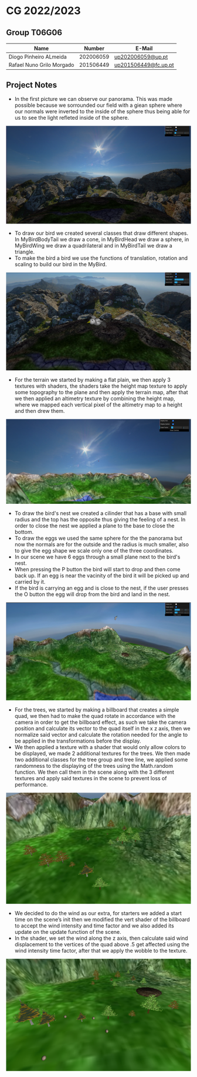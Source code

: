 # CG 2022/2023

## Group T06G06

| Name             | Number    | E-Mail             |
| ---------------- | --------- | ------------------ |
| Diogo Pinheiro ALmeida         | 202006059 | up202006059@up.pt                |
| Rafael Nuno Grilo Morgado         | 201506449 | up201506449@fc.up.pt                |

## Project Notes

- In the first picture we can observe our panorama. This was made possible because we sorrounded our field with a giean sphere where our normals were inverted to the inside of the sphere thus being able for us to see the light refleted inside of the sphere.

![Image of Panorama](screenshots/project-t06g06-1.png)

- To draw our bird we created several classes that draw different shapes. In MyBirdBodyTail we draw a cone, in MyBirdHead we draw a sphere, in MyBirdWing we draw a quadrilateral and in MyBirdTail we draw a triangle.
- To make the bird a bird we use the functions of translation, rotation and scaling to build our bird in the MyBird.

![Image of Bird](screenshots/project-t06g06-2.png)

- For the terrain we started by making a flat plain, we then apply 3 textures with shaders, the shaders take the height map texture to apply some topography to the plane and then apply the terrain map, after that we then applied an altimetry texture by combining the height map, where we mapped each vertical pixel of the altimetry map to a height and then drew them.

![Image of Terrain](screenshots/project-t06g06-3.png)

- To draw the bird's nest we created a cilinder that has a base with small radius and the top has the opposite thus giving the feeling of a nest. In order to close the nest we applied a plane to the base to close the bottom.
- To draw the eggs we used the same sphere for the the panorama but now the normals are for the outside and the radius is much smaller, also to give the egg shape we scale only one of the three coordinates.
- In our scene we have 6 eggs through a small plane next to the bird's nest.
- When pressing the P button the bird will start to drop and then come back up. If an egg is near the vacinity of the bird it will be picked up and carried by it.
- If the bird is carrying an egg and is close to the nest, if the user presses the O button the egg will drop from the bird and land in the nest.

![Image of Bird's eggs and nets](screenshots/project-t06g06-4.png)

- For the trees, we started by making a billboard that creates a simple quad, we then had to make the quad rotate in accordance with the camera in order to get the billboard effect, as such we take the camera position and calculate its vector to the quad itself in the x z axis, then we normalize said vector and calculate the rotation needed for the angle to be applied in the transformations before the display.
- We then applied a texture with a shader that would only allow colors to be displayed, we made 2 additional textures for the trees. We then made two additional classes for the tree group and tree line, we applied some randomness to the displaying of the trees using the Math.random function. We then call them in the scene along with the 3 different textures and apply said textures in the scene to prevent loss of performance.

![Image of Trees](screenshots/project-t06g06-5.png)

- We decided to do the wind as our extra, for starters we added a start time on the scene’s init then we modified the vert shader of the billboard to accept the wind intensity and time factor and we also added its update on the update function of the scene.
- In the shader, we set the wind along the z axis, then calculate said wind displacement to the vertices of the quad above .5 get affected using the wind intensity time factor, after that we apply the wobble to the texture.

![Image of Extra](screenshots/project-t06g06-6.png)

